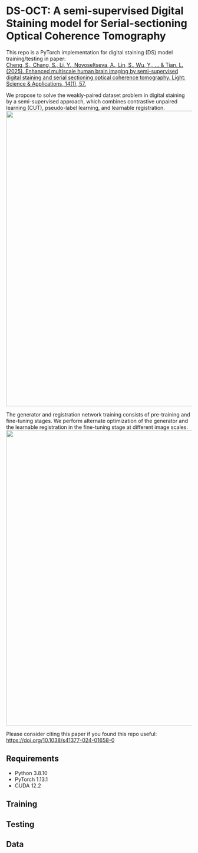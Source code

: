 # DS-OCT: A semi-supervised Digital Staining model for Serial-sectioning Optical Coherence Tomography
This repo is a PyTorch implementation for digital staining (DS) model training/testing in paper:\
[Cheng, S., Chang, S., Li, Y., Novoseltseva, A., Lin, S., Wu, Y., ... & Tian, L. (2025). Enhanced multiscale human brain imaging by semi-supervised digital staining and serial sectioning optical coherence tomography. Light: Science & Applications, 14(1), 57.](https://doi.org/10.1038/s41377-024-01658-0)

We propose to solve the weakly-paired dataset problem in digital staining by a semi-supervised approach, which combines contrastive unpaired learning (CUT), pseudo-label learning, and learnable registration.\
<img src="https://github.com/user-attachments/assets/8216efdc-35f5-44c0-a64b-144e660a2625"  width="800" />

The generator and registration network training consists of pre-training and fine-tuning stages. We perform alternate optimization of the generator and the learnable registration in the fine-tuning stage at different image scales.\
<img src="https://github.com/user-attachments/assets/7a7daa61-c03d-4de5-b155-410992502359"  width="800" />

Please consider citing this paper if you found this repo useful: https://doi.org/10.1038/s41377-024-01658-0

## Requirements
- Python 3.8.10
- PyTorch 1.13.1
- CUDA 12.2

## Training 

## Testing

## Data
